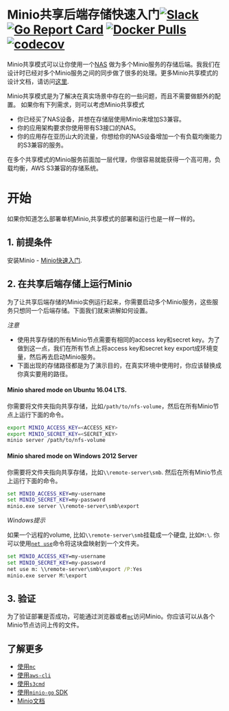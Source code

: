 # Minio共享后端存储快速入门[![Slack](https://slack.minio.io/slack?type=svg)](https://slack.minio.io) [![Go Report Card](https://goreportcard.com/badge/minio/minio)](https://goreportcard.com/report/minio/minio) [![Docker Pulls](https://img.shields.io/docker/pulls/minio/minio.svg?maxAge=604800)](https://hub.docker.com/r/minio/minio/) [![codecov](https://codecov.io/gh/minio/minio/branch/master/graph/badge.svg)](https://codecov.io/gh/minio/minio)

Minio共享模式可以让你使用一个[NAS](https://en.wikipedia.org/wiki/Network-attached_storage) 做为多个Minio服务的存储后端。我我们在设计时已经对多个Minio服务之间的同步做了很多的处理。更多Minio共享模式的设计文档，请访问[这里](https://github.com/minio/minio/blob/master/docs/shared-backend/DESIGN.md).

Minio共享模式是为了解决在真实场景中存在的一些问题，而且不需要做额外的配置。
如果你有下列需求，则可以考虑Minio共享模式

- 你已经买了NAS设备，并想在存储层使用Minio来增加S3兼容。
- 你的应用架构要求你使用带有S3接口的NAS。
- 你的应用存在亚历山大的流量，你想给你的NAS设备增加一个有负载均衡能力的S3兼容的服务。 

在多个共享模式的Minio服务前面加一层代理，你很容易就能获得一个高可用，负载均衡，AWS S3兼容的存储系统。

# 开始

如果你知道怎么部署单机Minio,共享模式的部署和运行也是一样一样的。

## 1. 前提条件

安装Minio - [Minio快速入门](https://docs.minio.io/docs/zh_CN/minio).

## 2. 在共享后端存储上运行Minio

为了让共享后端存储的Minio实例运行起来，你需要启动多个Minio服务，这些服务只想同一个后端存储。下面我们就来讲解如何设置。

*注意*

- 使用共享存储的所有Minio节点需要有相同的access key和secret key。为了做到这一点，我们在所有节点上将access key和secret key export成环境变量，然后再去启动Minio服务。
- 下面出现的存储路径都是为了演示目的，在真实环境中使用时，你应该替换成你真实要用的路径。

#### Minio shared mode on Ubuntu 16.04 LTS. 

你需要将文件夹指向共享存储，比如`/path/to/nfs-volume`，然后在所有Minio节点上运行下面的命令。

```sh
export MINIO_ACCESS_KEY=<ACCESS_KEY>
export MINIO_SECRET_KEY=<SECRET_KEY>
minio server /path/to/nfs-volume
```

#### Minio shared mode on Windows 2012 Server

你需要将文件夹指向共享存储，比如`\\remote-server\smb`. 然后在所有Minio节点上运行下面的命令。

```cmd
set MINIO_ACCESS_KEY=my-username
set MINIO_SECRET_KEY=my-password
minio.exe server \\remote-server\smb\export
```

*Windows提示*

如果一个远程的volume, 比如`\\remote-server\smb`挂载成一个硬盘, 比如`M:\`. 你可以使用[`net use`](https://technet.microsoft.com/en-us/library/bb490717.aspx)命令将这块盘映射到一个文件夹。

```cmd
set MINIO_ACCESS_KEY=my-username
set MINIO_SECRET_KEY=my-password
net use m: \\remote-server\smb\export /P:Yes
minio.exe server M:\export
```

## 3. 验证

为了验证部署是否成功，可能通过浏览器或者[`mc`](https://docs.minio.io/docs/minio-client-quickstart-guide)访问Minio。你应该可以从各个Minio节点访问上传的文件。

## 了解更多
- [使用`mc`](https://docs.minio.io/docs/zh_CN/minio-client-quickstart-guide)
- [使用`aws-cli`](https://docs.minio.io/docs/zh_CN/aws-cli-with-minio)
- [使用`s3cmd`](https://docs.minio.io/docs/zh_CN/s3cmd-with-minio)
- [使用`minio-go` SDK](https://docs.minio.io/docs/zh_CN/golang-client-quickstart-guide)
- [Minio文档](https://docs.minio.io)
